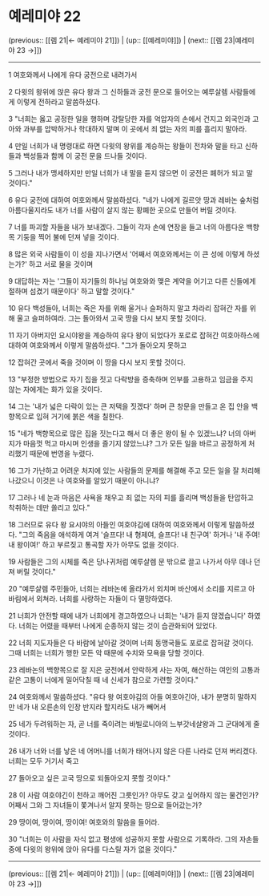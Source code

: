 # 예레미야 22

(previous:: [[렘 21|← 예레미야 21]]) | (up:: [[예레미야]]) | (next:: [[렘 23|예레미야 23 →]])

***




1 
여호와께서 나에게 유다 궁전으로 내려가서 



2 
다윗의 왕위에 앉은 유다 왕과 그 신하들과 궁전 문으로 들어오는 예루살렘 사람들에게 이렇게 전하라고 말씀하셨다. 



3 
"너희는 옳고 공정한 일을 행하며 강탈당한 자를 억압자의 손에서 건지고 외국인과 고아와 과부를 압박하거나 학대하지 말며 이 곳에서 죄 없는 자의 피를 흘리지 말아라. 



4 
만일 너희가 내 명령대로 하면 다윗의 왕위를 계승하는 왕들이 전차와 말을 타고 신하들과 백성들과 함께 이 궁전 문을 드나들 것이다. 



5 
그러나 내가 맹세하지만 만일 너희가 내 말을 듣지 않으면 이 궁전은 폐허가 되고 말 것이다." 



6 
유다 궁전에 대하여 여호와께서 말씀하셨다. "네가 나에게 길르앗 땅과 레바논 숲처럼 아름다울지라도 내가 너를 사람이 살지 않는 황폐한 곳으로 만들어 버릴 것이다. 



7 
너를 파괴할 자들을 내가 보내겠다. 그들이 각자 손에 연장을 들고 너의 아름다운 백향목 기둥을 찍어 불에 던져 넣을 것이다. 



8 
많은 외국 사람들이 이 성을 지나가면서 '어째서 여호와께서는 이 큰 성에 이렇게 하셨는가?' 하고 서로 물을 것이며 



9 
대답하는 자는 '그들이 자기들의 하나님 여호와와 맺은 계약을 어기고 다른 신들에게 절하며 섬겼기 때문이다' 하고 말할 것이다." 



10 
유다 백성들아, 너희는 죽은 자를 위해 울거나 슬퍼하지 말고 차라리 잡혀간 자를 위해 울고 슬퍼하여라. 그는 돌아와서 고국 땅을 다시 보지 못할 것이다. 



11 
자기 아버지인 요시야왕을 계승하여 유다 왕이 되었다가 포로로 잡혀간 여호아하스에 대하여 여호와께서 이렇게 말씀하셨다. "그가 돌아오지 못하고 



12 
잡혀간 곳에서 죽을 것이며 이 땅을 다시 보지 못할 것이다. 



13 
"부정한 방법으로 자기 집을 짓고 다락방을 증축하며 인부를 고용하고 임금을 주지 않는 자에게는 화가 있을 것이다. 



14 
그는 '내가 넓은 다락이 있는 큰 저택을 짓겠다' 하며 큰 창문을 만들고 온 집 안을 백향목으로 입혀 거기에 붉은 색을 칠한다. 



15 
"네가 백향목으로 많은 집을 짓는다고 해서 더 좋은 왕이 될 수 있겠느냐? 너의 아버지가 마음껏 먹고 마시며 인생을 즐기지 않았느냐? 그가 모든 일을 바르고 공정하게 처리했기 때문에 번영을 누렸다. 



16 
그가 가난하고 어려운 처지에 있는 사람들의 문제를 해결해 주고 모든 일을 잘 처리해 나갔으니 이것은 나 여호와를 알았기 때문이 아니냐? 



17 
그러나 네 눈과 마음은 사욕을 채우고 죄 없는 자의 피를 흘리며 백성들을 탄압하고 착취하는 데만 쏠리고 있다." 



18 
그러므로 유다 왕 요시야의 아들인 여호야김에 대하여 여호와께서 이렇게 말씀하셨다. "그의 죽음을 애석하게 여겨 '슬프다! 내 형제여, 슬프다! 내 친구여' 하거나 '내 주여! 내 왕이여!' 하고 부르짖고 통곡할 자가 아무도 없을 것이다. 



19 
사람들은 그의 시체를 죽은 당나귀처럼 예루살렘 문 밖으로 끌고 나가서 아무 데나 던져 버릴 것이다." 



20 
"예루살렘 주민들아, 너희는 레바논에 올라가서 외치며 바산에서 소리를 지르고 아바림에서 외쳐라. 너희를 사랑하는 자들이 다 멸망하였다. 



21 
너희가 안전할 때에 내가 너희에게 경고하였으나 너희는 '내가 듣지 않겠습니다' 하였다. 너희는 어렸을 때부터 나에게 순종하지 않는 것이 습관화되어 있었다. 



22 
너희 지도자들은 다 바람에 날아갈 것이며 너희 동맹국들도 포로로 잡혀갈 것이다. 그때 너희는 너희가 행한 모든 악 때문에 수치와 모욕을 당할 것이다. 



23 
레바논의 백향목으로 잘 지은 궁전에서 안락하게 사는 자여, 해산하는 여인의 고통과 같은 고통이 너에게 밀어닥칠 때 네 신세가 참으로 가련할 것이다." 



24 
여호와께서 말씀하셨다. "유다 왕 여호야김의 아들 여호야긴아, 내가 분명히 말하지만 네가 내 오른손의 인장 반지라 할지라도 내가 빼어서 



25 
네가 두려워하는 자, 곧 너를 죽이려는 바빌로니아의 느부갓네살왕과 그 군대에게 줄 것이다. 



26 
내가 너와 너를 낳은 네 어머니를 너희가 태어나지 않은 다른 나라로 던져 버리겠다. 너희는 모두 거기서 죽고 



27 
돌아오고 싶은 고국 땅으로 되돌아오지 못할 것이다." 



28 
이 사람 여호야긴이 천하고 깨어진 그릇인가? 아무도 갖고 싶어하지 않는 물건인가? 어째서 그와 그 자녀들이 쫓겨나서 알지 못하는 땅으로 들어갔는가? 



29 
땅이여, 땅이여, 땅이여! 여호와의 말씀을 들어라. 



30 
"너희는 이 사람을 자식 없고 평생에 성공하지 못할 사람으로 기록하라. 그의 자손들 중에 다윗의 왕위에 앉아 유다를 다스릴 자가 없을 것이다."

***

(previous:: [[렘 21|← 예레미야 21]]) | (up:: [[예레미야]]) | (next:: [[렘 23|예레미야 23 →]])
